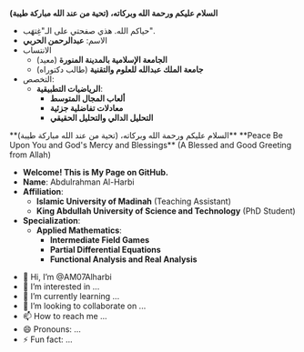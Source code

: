 
**السلام عليكم ورحمة الله وبركاته، (تحية من عند الله مباركة طيبة)**

- حياكم الله. هذي صفحتي على الـ"غِتهَب".
- الاسم: **عبدالرحمن الحربي**
- الانتساب
  * **الجامعة الإسلامية بالمدينة المنورة** (معيد)
  * **جامعة الملك عبدالله للعلوم والتقنية** (طالب دكتوراه)
- التخصص:
  * **الرياضيات التطبيقية**:
    + **ألعاب المجال المتوسط**
    + **معادلات تفاضلية جزئية**
    + **التحليل الدالي والتحليل الحقيقي**

<div dir="ltr">
 **السلام عليكم ورحمة الله وبركاته، (تحية من عند الله مباركة طيبة)**
**Peace Be Upon You and God's Mercy and Blessings** (A Blessed and Good Greeting from Allah)

- **Welcome! This is My Page on GitHub.**
- **Name**: Abdulrahman Al-Harbi
- **Affiliation**:
  * **Islamic University of Madinah** (Teaching Assistant)
  * **King Abdullah University of Science and Technology** (PhD Student)
- **Specialization**:
  * **Applied Mathematics**:
    + **Intermediate Field Games**
    + **Partial Differential Equations**
    + **Functional Analysis and Real Analysis**
</div>

- 👋 Hi, I’m @AM07Alharbi
- 👀 I’m interested in ...
- 🌱 I’m currently learning ...
- 💞️ I’m looking to collaborate on ...
- 📫 How to reach me ...
- 😄 Pronouns: ...
- ⚡ Fun fact: ...

<!---
AM07Alharbi/AM07Alharbi is a ✨ special ✨ repository because its `README.md` (this file) appears on your GitHub profile.
You can click the Preview link to take a look at your changes.
--->
